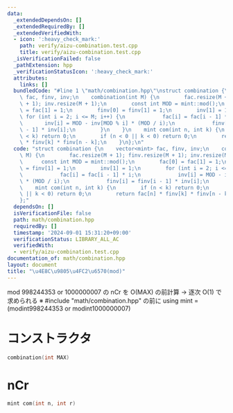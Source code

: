 ```yaml
---
data:
  _extendedDependsOn: []
  _extendedRequiredBy: []
  _extendedVerifiedWith:
  - icon: ':heavy_check_mark:'
    path: verify/aizu-combination.test.cpp
    title: verify/aizu-combination.test.cpp
  _isVerificationFailed: false
  _pathExtension: hpp
  _verificationStatusIcon: ':heavy_check_mark:'
  attributes:
    links: []
  bundledCode: "#line 1 \"math/combination.hpp\"\nstruct combination {\n    vector<mint>\
    \ fac, finv, inv;\n    combination(int M) {\n        fac.resize(M + 1); finv.resize(M\
    \ + 1); inv.resize(M + 1);\n        const int MOD = mint::mod();\n        fac[0]\
    \ = fac[1] = 1;\n        finv[0] = finv[1] = 1;\n        inv[1] = 1;\n       \
    \ for (int i = 2; i <= M; i++) {\n            fac[i] = fac[i - 1] * i;\n     \
    \       inv[i] = MOD - inv[MOD % i] * (MOD / i);\n            finv[i] = finv[i\
    \ - 1] * inv[i];\n        }\n    }\n    mint com(int n, int k) {\n        if (n\
    \ < k) return 0;\n        if (n < 0 || k < 0) return 0;\n        return fac[n]\
    \ * finv[k] * finv[n - k];\n    }\n};\n"
  code: "struct combination {\n    vector<mint> fac, finv, inv;\n    combination(int\
    \ M) {\n        fac.resize(M + 1); finv.resize(M + 1); inv.resize(M + 1);\n  \
    \      const int MOD = mint::mod();\n        fac[0] = fac[1] = 1;\n        finv[0]\
    \ = finv[1] = 1;\n        inv[1] = 1;\n        for (int i = 2; i <= M; i++) {\n\
    \            fac[i] = fac[i - 1] * i;\n            inv[i] = MOD - inv[MOD % i]\
    \ * (MOD / i);\n            finv[i] = finv[i - 1] * inv[i];\n        }\n    }\n\
    \    mint com(int n, int k) {\n        if (n < k) return 0;\n        if (n < 0\
    \ || k < 0) return 0;\n        return fac[n] * finv[k] * finv[n - k];\n    }\n\
    };"
  dependsOn: []
  isVerificationFile: false
  path: math/combination.hpp
  requiredBy: []
  timestamp: '2024-09-01 15:31:20+09:00'
  verificationStatus: LIBRARY_ALL_AC
  verifiedWith:
  - verify/aizu-combination.test.cpp
documentation_of: math/combination.hpp
layout: document
title: "\u4E8C\u9805\u4FC2\u6570(mod)"
---
```


mod 998244353 or 1000000007 の nCr を O(MAX) の前計算 -> 逐次 O(1) で求められる
※ #include "math/combination.hpp" の前に using mint = (modint998244353 or modint1000000007)

# コンストラクタ

```cpp
combination(int MAX)
```

# nCr

```cpp
mint com(int n, int r)
```